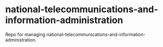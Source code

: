 # national-telecommunications-and-information-administration
Repo for managing national-telecommunications-and-information-administration.